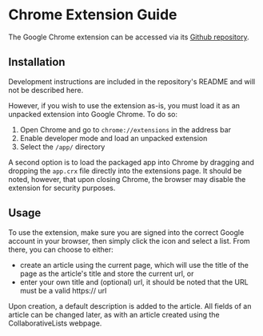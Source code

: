 # Chrome Extension Guide

The Google Chrome extension can be accessed via its [Github repository](https://github.com/TeamGhostBuster/ChromeExtension).

## Installation
Development instructions are included in the repository's README and will not be described here.

However, if you wish to use the extension as-is, you must load it as an unpacked extension into Google Chrome. To do so:
1. Open Chrome and go to `chrome://extensions` in the address bar
2. Enable developer mode and load an unpacked extension
3. Select the `/app/` directory

A second option is to load the packaged app into Chrome by dragging and dropping the `app.crx` file directly into the extensions page. It should be noted, however, that upon closing Chrome, the browser may disable the extension for security purposes.

## Usage
To use the extension, make sure you are signed into the correct Google account in your browser, then simply click the icon and select a list. From there, you can choose to either:
- create an article using the current page, which will use the title of the page as the article's title and store the current url, or
- enter your own title and (optional) url, it should be noted that the URL must be a valid https:// url

Upon creation, a default description is added to the article. All fields of an article can be changed later, as with an article created using the CollaborativeLists webpage.
